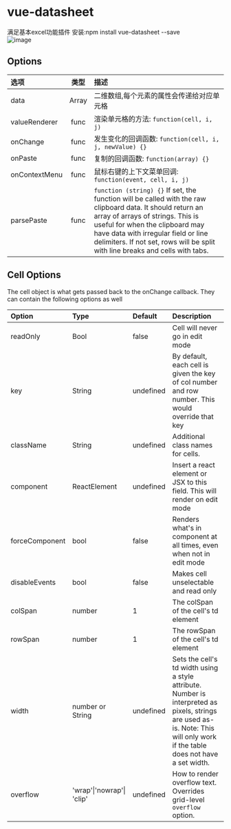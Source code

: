 # vue-datasheet
满足基本excel功能插件
安装:npm install vue-datasheet --save <br>
![image](https://github.com/vyouyou/vue-datasheet/blob/master/assets/excel2.gif)
## Options

选项 | 类型 | 描述
:--- | :---: | :---
data | Array | 二维数组,每个元素的属性会传递给对应单元格
valueRenderer | func | 渲染单元格的方法: `function(cell, i, j)`
onChange | func | 发生变化的回调函数: `function(cell, i, j, newValue) {}`
onPaste | func | 复制的回调函数: `function(array) {}`
onContextMenu | func | 鼠标右键的上下文菜单回调: `function(event, cell, i, j)`
parsePaste | func | `function (string) {}` If set, the function will be called with the raw clipboard data. It should return an array of arrays of strings. This is useful for when the clipboard may have data with irregular field or line delimiters. If not set, rows will be split with line breaks and cells with tabs.

## Cell Options

The cell object is what gets passed back to the onChange callback. They can contain the following options as well

Option | Type | Default |  Description
:--- | :--- | :--- | :--
readOnly | Bool | false | Cell will never go in edit mode
key | String | undefined | By default, each cell is given the key of col number and row number. This would override that key
className | String | undefined | Additional class names for cells.
component | ReactElement | undefined | Insert a react element or JSX to this field. This will render on edit mode
forceComponent | bool | false | Renders what's in component at all times, even when not in edit mode
disableEvents | bool | false | Makes cell unselectable and read only
colSpan | number | 1 | The colSpan of the cell's td element
rowSpan | number | 1 | The rowSpan of the cell's td element
width | number or String | undefined | Sets the cell's td width using a style attribute. Number is interpreted as pixels, strings are used as-is. Note: This will only work if the table does not have a set width.
overflow | 'wrap'\|'nowrap'\| 'clip' | undefined | How to render overflow text. Overrides grid-level `overflow` option.
